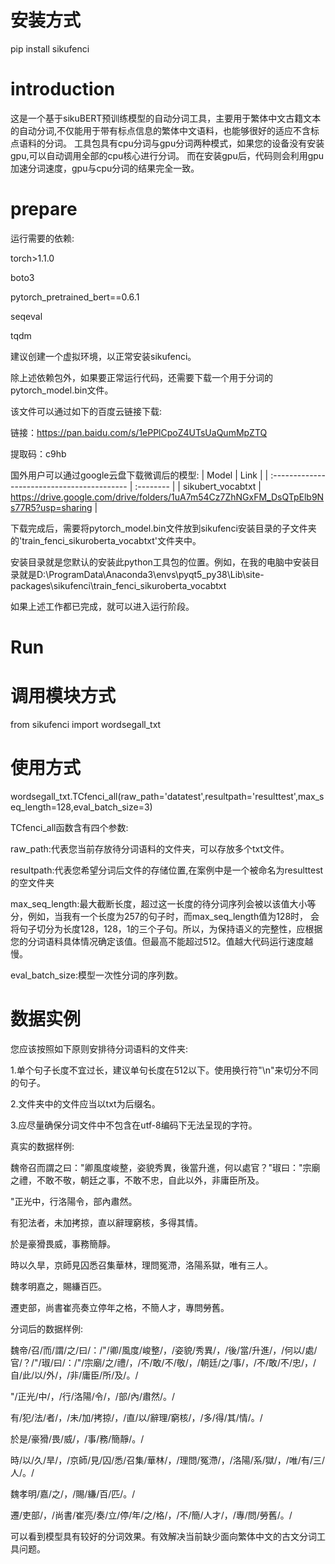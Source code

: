 # 安装方式
pip install sikufenci


# introduction
这是一个基于sikuBERT预训练模型的自动分词工具，主要用于繁体中文古籍文本的自动分词,不仅能用于带有标点信息的繁体中文语料，也能够很好的适应不含标点语料的分词。
工具包具有cpu分词与gpu分词两种模式，如果您的设备没有安装gpu,可以自动调用全部的cpu核心进行分词。
而在安装gpu后，代码则会利用gpu加速分词速度，gpu与cpu分词的结果完全一致。

# prepare
运行需要的依赖:

torch>1.1.0

boto3

pytorch_pretrained_bert==0.6.1

seqeval

tqdm

建议创建一个虚拟环境，以正常安装sikufenci。

除上述依赖包外，如果要正常运行代码，还需要下载一个用于分词的pytorch_model.bin文件。

该文件可以通过如下的百度云链接下载:

链接：https://pan.baidu.com/s/1ePPlCpoZ4UTsUaQumMpZTQ 

提取码：c9hb

国外用户可以通过google云盘下载微调后的模型:
| Model                                       | Link      |
| :------------------------------------------ | :-------- |
| sikubert_vocabtxt   | https://drive.google.com/drive/folders/1uA7m54Cz7ZhNGxFM_DsQTpElb9Ns77R5?usp=sharing |


下载完成后，需要将pytorch_model.bin文件放到sikufenci安装目录的子文件夹的'train_fenci_sikuroberta_vocabtxt'文件夹中。

安装目录就是您默认的安装此python工具包的位置。例如，在我的电脑中安装目录就是D:\ProgramData\Anaconda3\envs\pyqt5_py38\Lib\site-packages\sikufenci\train_fenci_sikuroberta_vocabtxt

如果上述工作都已完成，就可以进入运行阶段。

# Run

# 调用模块方式
from sikufenci import wordsegall_txt

# 使用方式
wordsegall_txt.TCfenci_all(raw_path='datatest',resultpath='resulttest',max_seq_length=128,eval_batch_size=3)

TCfenci_all函数含有四个参数:

raw_path:代表您当前存放待分词语料的文件夹，可以存放多个txt文件。

resultpath:代表您希望分词后文件的存储位置,在案例中是一个被命名为resulttest的空文件夹

max_seq_length:最大截断长度，超过这一长度的待分词序列会被以该值大小等分，例如，当我有一个长度为257的句子时，而max_seq_length值为128时，
会将句子切分为长度128，128，1的三个子句。所以，为保持语义的完整性，应根据您的分词语料具体情况确定该值。但最高不能超过512。值越大代码运行速度越慢。

eval_batch_size:模型一次性分词的序列数。


# 数据实例
您应该按照如下原则安排待分词语料的文件夹:

1.单个句子长度不宜过长，建议单句长度在512以下。使用换行符"\n"来切分不同的句子。

2.文件夹中的文件应当以txt为后缀名。

3.应尽量确保分词文件中不包含在utf-8编码下无法呈现的字符。

真实的数据样例:

魏帝召而謂之曰："卿風度峻整，姿貌秀異，後當升進，何以處官？"琡曰："宗廟之禮，不敢不敬，朝廷之事，不敢不忠，自此以外，非庸臣所及。

"正光中，行洛陽令，部內肅然。

有犯法者，未加拷掠，直以辭理窮核，多得其情。

於是豪猾畏威，事務簡靜。

時以久旱，京師見囚悉召集華林，理問冤滯，洛陽系獄，唯有三人。

魏孝明嘉之，賜縑百匹。

遷吏部，尚書崔亮奏立停年之格，不簡人才，專問勞舊。


分词后的数据样例:

魏帝/召/而/謂/之/曰/：/"/卿/風度/峻整/，/姿貌/秀異/，/後/當/升進/，/何以/處/官/？/"/琡/曰/：/"/宗廟/之/禮/，/不/敢/不/敬/，/朝廷/之/事/，/不/敢/不/忠/，/自/此/以/外/，/非/庸臣/所/及/。/

"/正光/中/，/行/洛陽/令/，/部/內/肅然/。/

有/犯/法/者/，/未/加/拷掠/，/直/以/辭理/窮核/，/多/得/其/情/。/

於是/豪猾/畏/威/，/事/務/簡靜/。/

時/以/久/旱/，/京師/見/囚/悉/召集/華林/，/理問/冤滯/，/洛陽/系/獄/，/唯/有/三/人/。/

魏孝明/嘉/之/，/賜/縑/百/匹/。/

遷/吏部/，/尚書/崔亮/奏/立/停/年/之/格/，/不/簡/人才/，/專/問/勞舊/。/


可以看到模型具有较好的分词效果。有效解决当前缺少面向繁体中文的古文分词工具问题。
